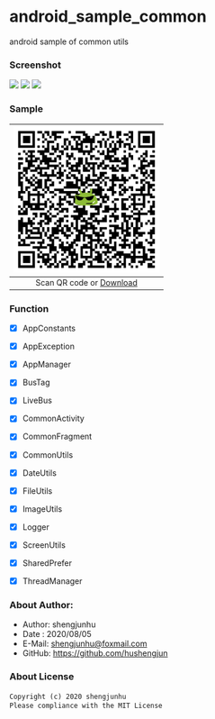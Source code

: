 # android_sample_common
android sample of common utils

### Screenshot
<img src="doc/img/screenshot_1.png" width="200px"/> <img src="doc/img/screenshot_2.png" width="200px"/> <img src="doc/img/screenshot_3.png" width="200px"/>

### Sample
| <img src="doc/img/android_logo.png" width="260px" /> |
| :--------:                      |
| Scan QR code or [Download][2]   |

### Function
-[x] AppConstants
-[x] AppException    
-[x] AppManager

-[x] BusTag
-[x] LiveBus

-[x] CommonActivity
-[x] CommonFragment

-[x] CommonUtils
-[x] DateUtils
-[x] FileUtils
-[x] ImageUtils
-[x] Logger
-[x] ScreenUtils
-[x] SharedPrefer
-[x] ThreadManager


### About Author:
* Author: shengjunhu
* Date  : 2020/08/05
* E-Mail: shengjunhu@foxmail.com
* GitHub: https://github.com/hushengjun

### About License
```
Copyright (c) 2020 shengjunhu
Please compliance with the MIT License
```

[1]: doc/img/android_logo.png
[2]: https://github.com/shengjunhu/android_sample_common/raw/master/doc/apk/sample_common_v1.0.0_v20093010_release
